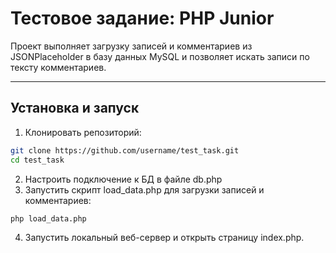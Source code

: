 # Тестовое задание: PHP Junior

Проект выполняет загрузку записей и комментариев из JSONPlaceholder в базу данных MySQL и позволяет искать записи по тексту комментариев.

---

## Установка и запуск

1. Клонировать репозиторий:

```bash
git clone https://github.com/username/test_task.git
cd test_task
```
2. Настроить подключение к БД в файле db.php
3. Запустить скрипт load_data.php для загрузки записей и комментариев:
```bash
php load_data.php
```
4. Запустить локальный веб-сервер и открыть страницу index.php.